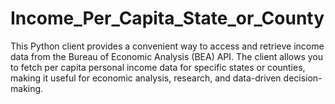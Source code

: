 # Income_Per_Capita_State_or_County
This Python client provides a convenient way to access and retrieve income data from the Bureau of Economic Analysis (BEA) API. The client allows you to fetch per capita personal income data for specific states or counties, making it useful for economic analysis, research, and data-driven decision-making.
